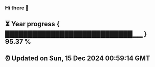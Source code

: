 ### Hi there 👋
⏳ Year progress { ████████████████████████████▁▁ } 95.37 %
---
⏰ Updated on Sun, 15 Dec 2024 00:59:14 GMT
---
